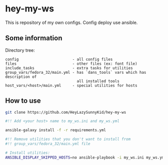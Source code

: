# hey-my-ws

This is repository of my own configs. Config deploy use ansible.

## Some information

Directory tree:

```
config                        - all config files
files                         - other files (ex: font file)
include_tasks                 - extra tasks for utilities
group_vars/fedora_32/main.yml - has `dans_tools` vars which has description of
                                all installed tools
host_vars/<host>/main.yml     - special utilities for hosts
```

## How to use

```bash
git clone https://github.com/HeyLazySunnyKid/hey-my-ws

#!! Add <your host> name to my_ws.ini and my_ws.yml

ansible-galaxy install -f -r requirements.yml

#!! Remove utilities that you don't want to install from 
#!! group_vars/fedora_32/main.yml file 

# Install utilities:
ANSIBLE_DISPLAY_SKIPPED_HOSTS=no ansible-playbook -i my_ws.ini my_ws.yml -K  --limit <your host> --ask-vault-pass
```

